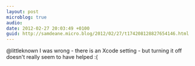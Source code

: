 ```yaml
---
layout: post
microblog: true
audio: 
date: 2012-02-27 20:03:49 +0100
guid: http://samdeane.micro.blog/2012/02/27/t174208128827654146.html
---
```

@littleknown I was wrong - there is an Xcode setting - but turning it off doesn't really seem to have helped :(
